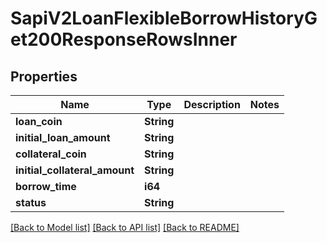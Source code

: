 # SapiV2LoanFlexibleBorrowHistoryGet200ResponseRowsInner

## Properties

Name | Type | Description | Notes
------------ | ------------- | ------------- | -------------
**loan_coin** | **String** |  | 
**initial_loan_amount** | **String** |  | 
**collateral_coin** | **String** |  | 
**initial_collateral_amount** | **String** |  | 
**borrow_time** | **i64** |  | 
**status** | **String** |  | 

[[Back to Model list]](../README.md#documentation-for-models) [[Back to API list]](../README.md#documentation-for-api-endpoints) [[Back to README]](../README.md)


